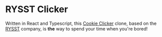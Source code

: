 # RYSST Clicker

Written in React and Typescript, this [Cookie Clicker](https://ozh.github.io/cookieclicker/) clone, based on the [RYSST](https://www.rysst.nl) company, is **the** way to spend your time when you're bored!

